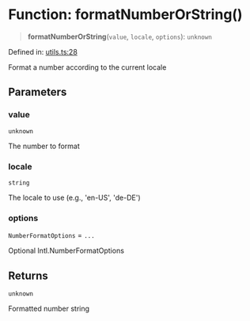 # Function: formatNumberOrString()

> **formatNumberOrString**(`value`, `locale`, `options`): `unknown`

Defined in: [utils.ts:28](https://github.com/geodaopenjs/openassistant/blob/2cb8f20a901f3385efeb40778248119c5e49db78/packages/common/src/utils.ts#L28)

Format a number according to the current locale

## Parameters

### value

`unknown`

The number to format

### locale

`string`

The locale to use (e.g., 'en-US', 'de-DE')

### options

`NumberFormatOptions` = `...`

Optional Intl.NumberFormatOptions

## Returns

`unknown`

Formatted number string
